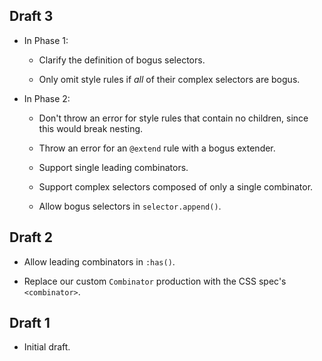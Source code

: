 ## Draft 3

* In Phase 1:

  * Clarify the definition of bogus selectors.

  * Only omit style rules if _all_ of their complex selectors are bogus.

* In Phase 2:

  * Don't throw an error for style rules that contain no children, since this
    would break nesting.

  * Throw an error for an `@extend` rule with a bogus extender.

  * Support single leading combinators.

  * Support complex selectors composed of only a single combinator.

  * Allow bogus selectors in `selector.append()`.

## Draft 2

* Allow leading combinators in `:has()`.

* Replace our custom `Combinator` production with the CSS spec's `<combinator>`.

## Draft 1

* Initial draft.
